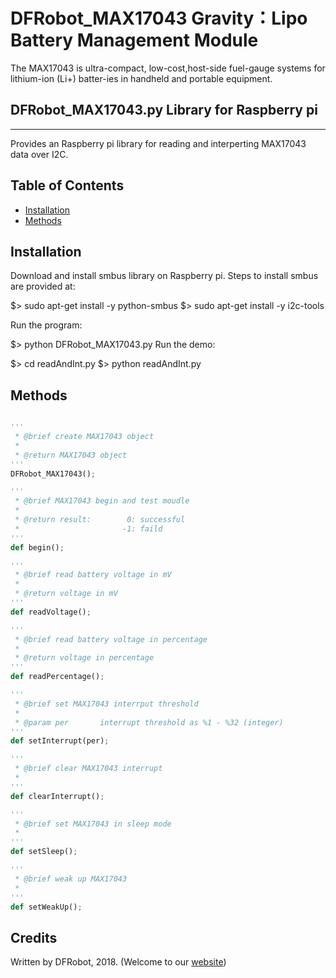 # DFRobot_MAX17043 Gravity：Lipo Battery Management Module

The MAX17043 is ultra-compact, low-cost,host-side fuel-gauge systems 
for lithium-ion (Li+) batter-ies in handheld and portable equipment.

## DFRobot_MAX17043.py Library for Raspberry pi
---------------------------------------------------------
Provides an Raspberry pi library for reading and interperting MAX17043 data over I2C.

## Table of Contents

* [Installation](#installation)
* [Methods](#methods)

## Installation

Download and install smbus library on Raspberry pi. Steps to install smbus are provided at:

$> sudo apt-get install -y python-smbus
$> sudo apt-get install -y i2c-tools

Run the program:

$> python DFRobot_MAX17043.py
Run the demo:

$> cd readAndInt.py
$> python readAndInt.py

## Methods

```python

'''
 * @brief create MAX17043 object
 *
 * @return MAX17043 object
'''
DFRobot_MAX17043();

'''
 * @brief MAX17043 begin and test moudle
 *
 * @return result:        0: successful
 *                       -1: faild
'''
def begin();

'''
 * @brief read battery voltage in mV
 *
 * @return voltage in mV
'''
def readVoltage();

'''
 * @brief read battery voltage in percentage
 *
 * @return voltage in percentage
'''
def readPercentage();

'''
 * @brief set MAX17043 interrput threshold
 *
 * @param per       interrupt threshold as %1 - %32 (integer)
'''
def setInterrupt(per);

'''
 * @brief clear MAX17043 interrupt
 * 
'''
def clearInterrupt();

'''
 * @brief set MAX17043 in sleep mode
 * 
'''
def setSleep();

'''
 * @brief weak up MAX17043
 * 
'''
def setWeakUp();

```

## Credits

Written by DFRobot, 2018. (Welcome to our [website](https://www.dfrobot.com/))
